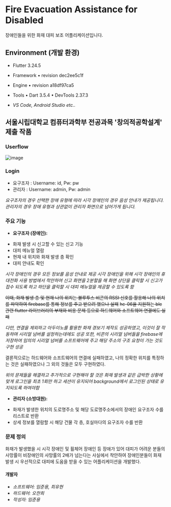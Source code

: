 # Fire Evacuation Assistance for Disabled

장애인들을 위한 화재 대피 보조 어플리케이션입니다.

## Environment (개발 환경)

- Flutter 3.24.5
- Framework • revision dec2ee5c1f
- Engine • revision a18df97ca5
- Tools • Dart 3.5.4 • DevTools 2.37.3

- *VS Code, Android Studio etc..*

## 서울시립대학교 컴퓨터과학부 전공과목 '창의적공학설계' 제출 작품

### Userflow
![image](https://github.com/user-attachments/assets/e35aabf5-768d-4644-b8ce-10d0c6dfbbbd)

### Login

- 요구조자 : Username: id, Pw: pw
- 관리자 : Username: admin, Pw: admin

*요구조자의 경우 선택한 장애 유형에 따라 시각 장애인의 경우 음성 안내가 제공됩니다.*
*관리자의 경우 장애 유형과 상관없이 관리자 화면으로 넘어가게 됩니다.*

### 주요 기능 

- **요구조자 (장애인):**
+ 화재 발생 시 신고할 수 있는 신고 기능
+ 대피 메뉴얼 열람
+ 현재 내 위치와 화재 발생 층 확인
+ 대피 안내도 확인

*시각 장애인의 경우 모든 정보를 음성 안내로 제공*
*시각 장애인을 위해 시각 장애인의 휴대전화 사용 방법에서 착안하여 신고 화면을 2분할을 해 화면 상단을 클릭할 시 신고가 접수 되도록 하고 하단을 클릭할 시 대피 메뉴얼을 제공할 수 있도록 함*

~~이때, 화재 발생 층 및 현재 나의 위치는 블루투스 비콘의 RSSI 신호를 활용해 나의 위치를 파악하여 firebase를 통해 정보를 주고 받으려 했으나 실패~~
~~hc-06을 지원하는 ble 관련 flutter 라이브러리의 부재와 비용 문제 등으로 하드웨어와 소프트웨어 연결에도 실패~~

*다만, 연결을 제외하고 아두이노를 활용한 화재 경보기 제작도 성공하였고, 이것이 잘 작동하며 시리얼 넘버를 설정하는데에도 성공*
*또한, 비콘의 시리얼 넘버들을 firebase에 저장하여 임의의 시리얼 넘버를 소프트웨어에 주고 해당 주소의 구조 요청이 가는 것도 구현 성공*

결론적으로는 하드웨어와 소프트웨어의 연결에 실패하였고, 나의 정확한 위치를 특정하는 것은 실패하였으나 그 외의 것들은 모두 구현하였다.

*위의 문제들을 해결하고 추가적으로 구현해야 할 것은 화재 발생과 같은 급박한 상황에 맞게 로그인을 최초 1회만 하고 세션이 유지되어 background에서 로그인된 상태로 유지되도록 하여야함*
        
- **관리자 (소방대원):**
+ 화재가 발생한 위치의 도로명주소 및 해당 도로명주소에서의 장애인 요구조자 수를 리스트로 반환
+ 상세 정보를 열람할 시 해당 건물 각 층, 호실마다의 요구조자 수를 반환

### 문제 정의

화재가 발생했을 시 시각 장애인 및 휠체어 장애인 등 장애가 있어 대피가 어려운 분들의 사망률이 비장애인의 사망률의 2배가 넘는다는 사실에서 착안하여
장애인분들이 화재 발생 시 우선적으로 대피에 도움을 받을 수 있는 어플리케이션을 개발했다.

#### 개발자
- *소프트웨어: 임준용, 최유현*
- *하드웨어: 오찬희*
- *작성자: 임준용*
